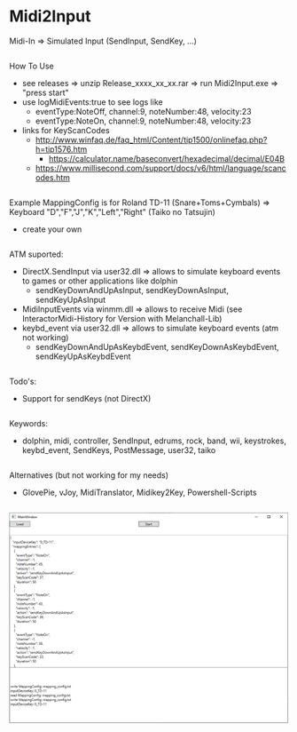 # Midi2Input
Midi-In => Simulated Input (SendInput, SendKey, ...)
<pre>
</pre>
How To Use
* see releases => unzip Release_xxxx_xx_xx.rar => run Midi2Input.exe => "press start"
* use logMidiEvents:true to see logs like
  * eventType:NoteOff, channel:9, noteNumber:48, velocity:23
  * eventType:NoteOn, channel:9, noteNumber:48, velocity:23
* links for KeyScanCodes
  * http://www.winfaq.de/faq_html/Content/tip1500/onlinefaq.php?h=tip1576.htm
    * https://calculator.name/baseconvert/hexadecimal/decimal/E04B
  * https://www.millisecond.com/support/docs/v6/html/language/scancodes.htm
<pre>
</pre>
Example MappingConfig is for Roland TD-11 (Snare+Toms+Cymbals) => Keyboard "D","F","J","K","Left","Right" (Taiko no Tatsujin)
* create your own
<pre>
</pre>
ATM suported:
* DirectX.SendInput via user32.dll => allows to simulate keyboard events to games or other applications like dolphin
  * sendKeyDownAndUpAsInput, sendKeyDownAsInput, sendKeyUpAsInput
* MidiInputEvents via winmm.dll => allows to receive Midi (see InteractorMidi-History for Version with Melanchall-Lib)
* keybd_event via user32.dll => allows to simulate keyboard events (atm not working)
  * sendKeyDownAndUpAsKeybdEvent, sendKeyDownAsKeybdEvent, sendKeyUpAsKeybdEvent
<pre>
</pre>
Todo's:
* Support for sendKeys (not DirectX)
<pre>
</pre>
Keywords:
* dolphin, midi, controller, SendInput, edrums, rock, band, wii, keystrokes, keybd_event, SendKeys, PostMessage, user32, taiko
<pre>
</pre>
Alternatives (but not working for my needs)
* GlovePie, vJoy, MidiTranslator, Midikey2Key, Powershell-Scripts
<pre>
</pre>
![Screenshot](Midi2Input.png)
